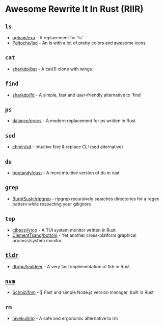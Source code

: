 # Awesome Rewrite It In Rust (RIIR)

## `ls`

* [ogham/exa](https://github.com/ogham/exa) - A replacement for 'ls' 
* [Peltoche/lsd](https://github.com/Peltoche/lsd) - An ls with a lot of pretty colors and awesome icons

## `cat`

* [sharkdp/bat](https://github.com/sharkdp/bat) - A cat(1) clone with wings.

## `find`

* [sharkdp/fd](https://github.com/sharkdp/fd) - A simple, fast and user-friendly alternative to 'find'

## `ps`

* [dalance/procs](https://github.com/dalance/procs) - A modern replacement for ps written in Rust

## `sed`

* [chmln/sd](https://github.com/chmln/sd) - Intuitive find & replace CLI (sed alternative)

## `du`

* [bootandy/dust](https://github.com/bootandy/dust) - A more intuitive version of du in rust

## `grep`

* [BurntSushi/ripgrep](https://github.com/BurntSushi/ripgrep) - ripgrep recursively searches directories for a regex pattern while respecting your gitignore

## `top`

* [cjbassi/ytop](https://github.com/cjbassi/ytop) - A TUI system monitor written in Rust
* [ClementTsang/bottom](https://github.com/ClementTsang/bottom) - Yet another cross-platform graphical process/system monitor.

## [`tldr`](https://github.com/tldr-pages/tldr)

* [dbrgn/tealdeer](https://github.com/dbrgn/tealdeer) - A very fast implementation of tldr in Rust.

## [`nvm`](https://github.com/nvm-sh/nvm)

* [Schniz/fnm](https://github.com/Schniz/fnm) - 🚀 Fast and simple Node.js version manager, built in Rust

## `rm`

* [nivekuil/rip](https://github.com/nivekuil/rip) - A safe and ergonomic alternative to rm
